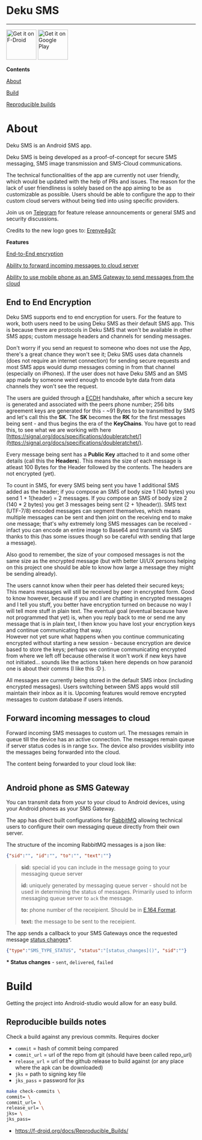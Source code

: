 # Deku SMS
--------
[<img src="https://fdroid.gitlab.io/artwork/badge/get-it-on.png"
     alt="Get it on F-Droid"
     height="80">](https://f-droid.org/packages/com.afkanerd.deku/)
[<img src="https://play.google.com/intl/en_us/badges/images/generic/en-play-badge.png"
     alt="Get it on Google Play"
     height="80">](https://play.google.com/store/apps/details?id=com.afkanerd.deku)

     
<b>Contents</b>

[About](#about)

[Build](#build)

[Reproducible builds](#reproducible_builds)

# <a name="about"></a> About
Deku SMS is an Android SMS app. 

Deku SMS is being developed as a proof-of-concept for secure SMS messaging, SMS image transmission and SMS-Cloud communications. 

The technical functionalities of the app are currently not user friendly, which would be updated with the help of PRs and issues. The reason for the lack of user friendliness is solely based on the app aiming to be as customizable as possible. Users should be able to configure the app to their custom cloud servers without being tied into using specific providers.

Join us on [Telegram](https://t.me/deku_sms) for feature release announcements or general SMS and security discussions.

Credits to the new logo goes to: [Erenye4g3r](https://github.com/Erenye4g3r)

<b>Features</b>

[End-to-End encryption](#e2e_encryption)

[Ability to forward incoming messages to cloud server](#cloud_forward)

[Ability to use mobile phone as an SMS Gateway to send messages from the cloud](#sms_gateway)

## <a name="e2e_encryption"></a> End to End Encryption
Deku SMS supports end to end encryption for users. For the feature to work, both users need to be using Deku SMS as their default SMS app. This is because there are protocols in Deku SMS that won't be available in other SMS apps; custom message headers and channels for sending messages. 

Don't worry if you send an request to someone who does not use the App, there's a great chance they won't see it; Deku SMS uses data channels (does not require an internet connection) for sending secure requests and most SMS apps would dump messages coming in from that channel (especially on iPhones). If the user does not have Deku SMS and an SMS app made by someone weird enough to encode byte data from data channels they won't see the request.

The users are guided through a [ECDH](https://cryptobook.nakov.com/asymmetric-key-ciphers/ecdh-key-exchange) handshake, after which a secure key is generated and associated with the peers phone number; 256 bits agreement keys are generated for this - ~91 Bytes to be transmitted by SMS and let's call this the <b>SK</b>. The <b>SK</b> becomes the <b>RK</b> for the first messages being sent - and thus begins the era of the <b>KeyChains</b>. You have got to read this, to see what we are working with here [https://signal.org/docs/specifications/doubleratchet/](https://signal.org/docs/specifications/doubleratchet/).

Every message being sent has a <b>Public Key</b> attached to it and some other details (call this the <b>Headers</b>). This means the size of each message is atleast 100 Bytes for the Header followed by the contents. The headers are not encrypted (yet). 

To count in SMS, for every SMS being sent you have 1 additional SMS added as the header; if you compose an SMS of body size 1 (140 bytes) you send 1 + 1(header) = 2 messages. If you compose an SMS of body size 2 (140 * 2 bytes) you get 3 messages being sent (2 + 1(header)). SMS text (UTF-7/8) encoded messages can segment themselves, which means multiple messages can be sent and then joint on the receiving end to make one message; that's why extremely long SMS messages can be received - infact you can encode an entire image to Base64 and transmit via SMS thanks to this (has some issues though so be careful with sending that large a message).

Also good to remember, the size of your composed messages is not the same size as the encrypted message (but with better UI/UX persons helping on this project one should be able to know how large a message they might be sending already). 

The users cannot know when their peer has deleted their secured keys; This means messages will still be received by peer in encrypted form. Good to know however, because if you and I are chatting in encrypted messages and I tell you stuff, you better have encryption turned on because no way I will tell more stuff in plain text. The eventual goal (eventual because have not programmed that yet) is, when you reply back to me or send me any message that is in plain text, I then know you have lost your encryption keys and continue communicating that way. \
However not yet sure what happens when you continue communicating encrypted without starting a new session - because encryption are device based to store the keys; perhaps we continue communicating encrypted from where we left off because otherwise it won't work if new keys have not initiated... sounds like the actions taken here depends on how paranoid one is about their comms (I like this :D ).

All messages are currently being stored in the default SMS inbox (including encrypted messages). Users switching between SMS apps would still maintain their inbox as it is. Upcoming features would remove encrypted messages to custom database if users intends.

## <a name="cloud_forward"></a> Forward incoming messages to cloud
Forward incoming SMS messages to custom url. The messages remain in queue till the device has an active connection. The messages remain queue if server status codes is in range `5xx`. The device also provides visibility into the messages being forwarded into the cloud.

The content being forwarded to your cloud look like:

```json
```

## <a name="sms_gateway"></a> Android phone as SMS Gateway
You can transmit data from your to your cloud to Android devices, using your Android phones as your SMS Gateway.

The app has direct built configurations for [RabbitMQ](#https://www.rabbitmq.com/) allowing technical users
to configure their own messaging queue directly from their own server.

The structure of the incoming RabbitMQ messages is a json like:
```json
{"sid":"", "id":"", "to":"", "text":""}
```
> <b>sid:</b> special id you can include in the message going to your messaging queue server
> 
> <b>id:</b> uniquely generated by messaging queue server - should not be used in determining the status of messages. Primarily used to inform messaging queue server to `ack` the message.
> 
> <b>to:</b> phone number of the receipient. Should be in [E.164 Format](https://support.twilio.com/hc/en-us/articles/223183008-Formatting-International-Phone-Numbers).
> 
> <b>text:</b> the message to be sent to the receipient.

The app sends a callback to your SMS Gateways once the requested message [status changes]()*.
```json
{"type":"SMS_TYPE_STATUS", "status":"[status_changes]()", "sid":""}
```

<b>* Status changes</b> - `sent`, `delivered`, `failed`

# <a name="build"></a> Build
Getting the project into Android-studio would allow for an easy build.

## <a name="reproducible_builds"></a> Reproducible builds notes
Check a build against any previous commits. Requires docker
- `commit` = hash of commit being compared
- `commit_url` = url of the repo from git (should have been called repo_url)
- `release_url` = url of the github release to build against (or any place where the apk can be downloaded)
- `jks` = path to signing key file
- `jks_pass` = password for jks

```bash
make check-commits \
commit= \
commit_url= \
release_url= \
jks= \
jks_pass=
```

- https://f-droid.org/docs/Reproducible_Builds/
